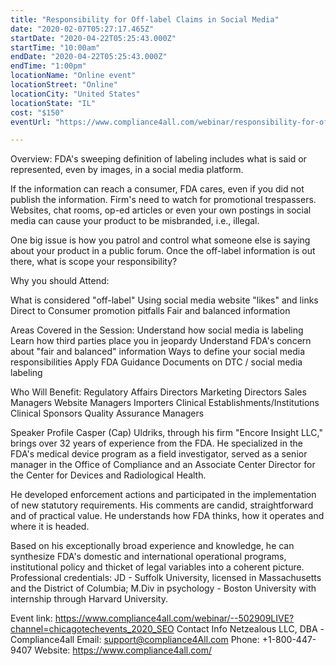 ```yaml
---
title: "Responsibility for Off-label Claims in Social Media"
date: "2020-02-07T05:27:17.465Z"
startDate: "2020-04-22T05:25:43.000Z"
startTime: "10:00am"
endDate: "2020-04-22T05:25:43.000Z"
endTime: "1:00pm"
locationName: "Online event"
locationStreet: "Online"
locationCity: "United States"
locationState: "IL"
cost: "$150"
eventUrl: "https://www.compliance4all.com/webinar/responsibility-for-off-label-claims-in-social-media--502909LIVE"

---
```


Overview:
FDA's sweeping definition of labeling includes what is said or represented, even by images, in a social media platform.

If the information can reach a consumer, FDA cares, even if you did not publish the information. Firm's need to watch for promotional trespassers. Websites, chat rooms, op-ed articles or even your own postings in social media can cause your product to be misbranded, i.e., illegal.

One big issue is how you patrol and control what someone else is saying about your product in a public forum. Once the off-label information is out there, what is scope your responsibility?

Why you should Attend:

What is considered "off-label"
Using social media website "likes" and links
Direct to Consumer promotion pitfalls
Fair and balanced information

Areas Covered in the Session:
Understand how social media is labeling
Learn how third parties place you in jeopardy
Understand FDA's concern about "fair and balanced" information
Ways to define your social media responsibilities
Apply FDA Guidance Documents on DTC / social media labeling

Who Will Benefit:
Regulatory Affairs Directors
Marketing Directors
Sales Managers
Website Managers
Importers
Clinical Establishments/Institutions
Clinical Sponsors
Quality Assurance Managers

Speaker Profile
Casper (Cap) Uldriks, through his firm "Encore Insight LLC," brings over 32 years of experience from the FDA. He specialized in the FDA's medical device program as a field investigator, served as a senior manager in the Office of Compliance and an Associate Center Director for the Center for Devices and Radiological Health.

He developed enforcement actions and participated in the implementation of new statutory requirements. His comments are candid, straightforward and of practical value. He understands how FDA thinks, how it operates and where it is headed.

Based on his exceptionally broad experience and knowledge, he can synthesize FDA's domestic and international operational programs, institutional policy and thicket of legal variables into a coherent picture. Professional credentials: JD - Suffolk University, licensed in Massachusetts and the District of Columbia; M.Div in psychology - Boston University with internship through Harvard University.

Event link:
https://www.compliance4all.com/webinar/--502909LIVE?channel=chicagotechevents_2020_SEO
Contact Info
Netzealous LLC, DBA -Compliance4all
Email: support@compliance4All.com
Phone: +1-800-447-9407
Website: https://www.compliance4all.com/


